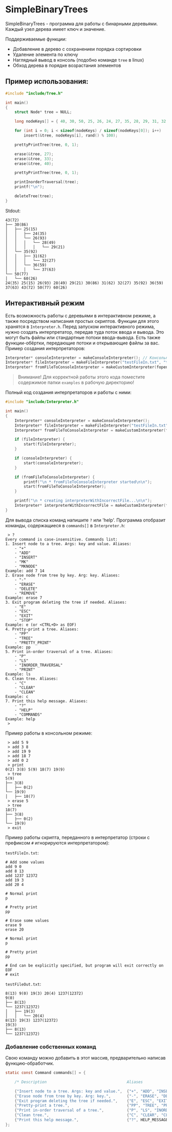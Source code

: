 # SimpleBinaryTrees

SimpleBinaryTrees - программа для работы с бинарными деревьями. Каждый узел дерева имеет ключ и значение.

Поддерживаемые функции:
* Добавление в дерево с сохранениеи порядка сортировки
* Удаление элемента по ключу
* Наглядный вывод в консоль (подобно команде `tree` в linux)
* Обход дерева в порядке возрастания элементов

## Пример использования:
```c
#include "include/Tree.h"

int main()
{
    struct Node* tree = NULL;

    long nodeKeys[] = { 40, 30, 50, 25, 26, 24, 27, 35, 28, 29, 31, 32, 33, 36, 37, 60, 60, 60, 43 };

    for (int i = 0; i < sizeof(nodeKeys) / sizeof(nodeKeys[0]); i++)
        insert(&tree, nodeKeys[i], rand() % 100);

    prettyPrintTree(tree, 0, 1);

    erase(&tree, 27);
    erase(&tree, 33);
    erase(&tree, 40);

    prettyPrintTree(tree, 0, 1);

    printInorderTraversal(tree);
    printf("\n");

    deleteTree(tree);
}
```
Stdout:
```
43(72)
├── 30(86)
│   ├── 25(15)
│   │   ├── 24(35)
│   │   └── 26(93)
│   │   │   └── 28(49)
│   │   │   │   └── 29(21)
│   └── 35(92)
│   │   ├── 31(62)
│   │   │   └── 32(27)
│   │   └── 36(59)
│   │   │   └── 37(63)
└── 50(77)
│   └── 60(26)
24(35) 25(15) 26(93) 28(49) 29(21) 30(86) 31(62) 32(27) 35(92) 36(59) 37(63) 43(72) 50(77) 60(26)
```
## Интерактивный режим
Есть возможность работы с деревьями в интерактивном режиме, а также посредством написания простых скриптов. Функции для этого хранятся в `Interpreter.h`. Перед запуском интерактивного режима, нужно создать интерпретатор, передав туда поток ввода и вывода. Это могут быть файлы или стандартные потоки ввода-вывода. Есть также функции-обёртки, передающие потоки и открывающие файлы за вас. Пример создания интерпретаторов:
```cpp
Interpreter* consoleInterpreter = makeConsoleInterpreter(); // Консольный
Interpreter* fileInterpreter = makeFileInterpreter("testFileIn.txt", "testFileOut.txt"); // Файловый
Interpreter* fromFileToConsoleInterpreter = makeCustomInterpreter(fopen("testFileIn.txt", "r"), stdout); // Гибридный
```
> Внимание! Для корректной работы этого кода поместите содержимое папки `examples` в рабочую директорию!

Полный код создания интерпретаторов и работы с ними:
```cpp
#include "include/Interpreter.h"

int main()
{
    Interpreter* consoleInterpreter = makeConsoleInterpreter();
    Interpreter* fileInterpreter = makeFileInterpreter("testFileIn.txt", "testFileOut.txt");
    Interpreter* fromFileToConsoleInterpreter = makeCustomInterpreter(fopen("testFileIn.txt", "r"), stdout);

    if (fileInterpreter) {
        start(fileInterpreter);
    }

    if (consoleInterpreter) {
        start(consoleInterpreter);
    }

    if (fromFileToConsoleInterpreter) {
        printf("\n * fromFileToConsoleInterpreter started\n\n");
        start(fromFileToConsoleInterpreter);
    }

    printf("\n * creating interpreterWithIncorrectFile...\n\n");
    Interpreter* interpreterWithIncorrectFile = makeCustomInterpreter(fopen("fileDoesNotExist.error", "r"), stdout);
}
```
Для вывода списка команд напишите `?` или 'help'. Программа отобразит команды, содержащиеся в `commands[]` в `Interpreter.h`:
```
 > ?
Every command is case-insensitive. Commands list:
1. Insert node to a tree. Args: key and value. Aliases:
	- "+"
	- "ADD"
	- "INSERT"
	- "MK"
	- "MKNODE"
Example: add 7 14
2. Erase node from tree by key. Arg: key. Aliases:
	- "-"
	- "ERASE"
	- "DELETE"
	- "REMOVE"
Example: erase 7
3. Exit program deleting the tree if needed. Aliases:
	- "E"
	- "ESC"
	- "EXIT"
	- "STOP"
Example: e (or <CTRL+D> as EOF)
4. Pretty-print a tree. Aliases:
	- "PP"
	- "TREE"
	- "PRETTY_PRINT"
Example: pp
5. Print in-order traversal of a tree. Aliases:
	- "P"
	- "LS"
	- "INORDER_TRAVERSAL"
	- "PRINT"
Example: ls
6. Clean tree. Aliases:
	- "C"
	- "CLEAR"
	- "CLEAN"
Example: c
7. Print this help message. Aliases:
	- "?"
	- "HELP"
	- "COMMANDS"
Example: help
 >
```

Пример работы в консольном режиме:
```
 > add 5 9
 > add 3 8
 > add 19 9
 > add 18 7
 > add 0 2
 > print
0(2) 3(8) 5(9) 18(7) 19(9)
 > tree
5(9)
├── 3(8)
│   ├── 0(2)
└── 19(9)
│   ├── 18(7)
 > erase 5
 > tree
18(7)
├── 3(8)
│   ├── 0(2)
└── 19(9)
 > exit
```
Пример работы скрипта, переданного в интерпретатор (строки с префиксом `#` игнорируются интерпретатором):

`testFileIn.txt`:
```
# Add some values
add 9 0
add 8 13
add 1237 12372
add 19 3
add 20 4

# Normal print
p

# Pretty print
pp

# Erase some values
erase 9
erase 20

# Normal print
p

# Pretty print
pp

# End can be explicitly specified, but program will exit correctly on EOF
# exit

```
`testFileOut.txt`:
```
8(13) 9(0) 19(3) 20(4) 1237(12372) 
9(0)
├── 8(13)
└── 1237(12372)
│   ├── 19(3)
│   │   └── 20(4)
8(13) 19(3) 1237(12372) 
19(3)
├── 8(13)
└── 1237(12372)
```
### Добавление собственных команд
Свою команду можно добавить в этот массив, предварительно написав функцию-обработчик.
```c
static const Command commands[] = {

    /* Description                                   Aliases                                          Command function              Example */

    {"Insert node to a tree. Args: key and value.",  {"+", "ADD", "INSERT", "MK", "MKNODE", NULL},    &insertCommandFunc,           "add 7 14"},
    {"Erase node from tree by key. Arg: key.",       {"-", "ERASE", "DELETE", "REMOVE", NULL},        &eraseCommandFunc,            "erase 7"},
    {"Exit program deleting the tree if needed.",    {"E", "ESC", "EXIT", "STOP", NULL},              &exitCommandFunc,             "e (or <CTRL+D> as EOF)"},
    {"Pretty-print a tree.",                         {"PP", "TREE", "PRETTY_PRINT", NULL},            &prettyPrintCommandFunc,      "pp"},
    {"Print in-order traversal of a tree.",          {"P", "LS", "INORDER_TRAVERSAL", "PRINT", NULL}, &inorderTraversalCommandFunc, "ls"},
    {"Clean tree.",                                  {"C", "CLEAR", "CLEAN", NULL},                   &cleanTreeCommandFunc,        "c"},
    {"Print this help message.",                     {"?", HELP_MESSAGE_ALIAS, "COMMANDS", NULL},     &helpCommandFunc,             "help"}
};
```
